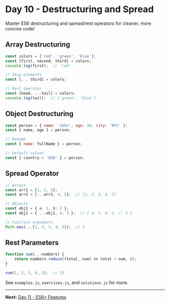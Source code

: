 # Day 10 - Destructuring and Spread

Master ES6 destructuring and spread/rest operators for cleaner, more concise code!

## Array Destructuring

```javascript
const colors = ['red', 'green', 'blue'];
const [first, second, third] = colors;
console.log(first);  // 'red'

// Skip elements
const [, , third] = colors;

// Rest operator
const [head, ...tail] = colors;
console.log(tail);  // ['green', 'blue']
```

## Object Destructuring

```javascript
const person = { name: 'John', age: 30, city: 'NYC' };
const { name, age } = person;

// Rename
const { name: fullName } = person;

// Default values
const { country = 'USA' } = person;
```

## Spread Operator

```javascript
// Arrays
const arr1 = [1, 2, 3];
const arr2 = [...arr1, 4, 5];  // [1, 2, 3, 4, 5]

// Objects
const obj1 = { a: 1, b: 2 };
const obj2 = { ...obj1, c: 3 };  // { a: 1, b: 2, c: 3 }

// Function arguments
Math.max(...[1, 2, 3, 4, 5]);  // 5
```

## Rest Parameters

```javascript
function sum(...numbers) {
    return numbers.reduce((total, num) => total + num, 0);
}

sum(1, 2, 3, 4, 5);  // 15
```

See `examples.js`, `exercises.js`, and `solutions.js` for more.

---

**Next:** [Day 11 - ES6+ Features](../Day11_ES6_Features/README.md)
